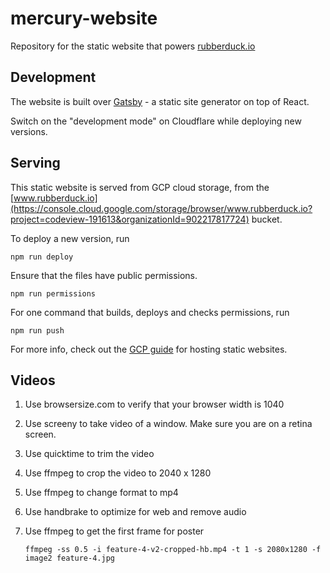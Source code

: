 # mercury-website

Repository for the static website that powers [rubberduck.io](http://www.rubberduck.io)

## Development

The website is built over [Gatsby](https://www.gatsbyjs.org) - a static site generator on top of React.

Switch on the "development mode" on Cloudflare while deploying new versions.

## Serving

This static website is served from GCP cloud storage, from the [www.rubberduck.io](https://console.cloud.google.com/storage/browser/www.rubberduck.io?project=codeview-191613&organizationId=902217817724) bucket.

To deploy a new version, run

```
npm run deploy
```

Ensure that the files have public permissions.

```
npm run permissions
```

For one command that builds, deploys and checks permissions, run

```
npm run push
```

For more info, check out the [GCP guide](https://cloud.google.com/storage/docs/hosting-static-website) for hosting static websites.

## Videos

1.  Use browsersize.com to verify that your browser width is 1040

2.  Use screeny to take video of a window. Make sure you are on a retina screen.

3.  Use quicktime to trim the video

4.  Use ffmpeg to crop the video to 2040 x 1280

5.  Use ffmpeg to change format to mp4

6.  Use handbrake to optimize for web and remove audio

7.  Use ffmpeg to get the first frame for poster

    ```
    ffmpeg -ss 0.5 -i feature-4-v2-cropped-hb.mp4 -t 1 -s 2080x1280 -f image2 feature-4.jpg
    ```
